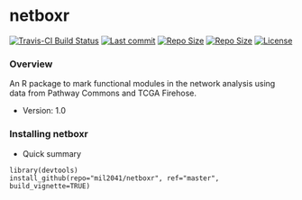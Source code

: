 # netboxr

[![Travis-CI Build Status](https://travis-ci.org/mil2041/netboxr.svg?branch=master)](https://travis-ci.org/mil2041/netboxr)
[![Last commit ](https://img.shields.io/github/last-commit/mil2041/netboxr.svg)]()
[![Repo Size ](https://img.shields.io/github/repo-size/mil2041/netboxr.svg)]()
[![Repo Size ](https://img.shields.io/github/release/mil2041/netboxr.svg)]()
[![License ](https://img.shields.io/github/license/mil2041/netboxr.svg)]()

### Overview

An R package to mark functional modules in the network analysis using data from Pathway Commons and TCGA Firehose.

* Version: 1.0

### Installing netboxr ###

* Quick summary
```
library(devtools)
install_github(repo="mil2041/netboxr", ref="master", build_vignette=TRUE)
```

